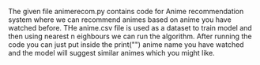The given file animerecom.py contains code for Anime recommendation system where we can recommend animes based on anime you have watched before.
THe anime.csv file is used as a dataset to train model and then using nearest n eighbours we can run the algorithm.
After running the code you can just put inside the print("") anime name you have watched and the model will suggest similar animes which you might like.


